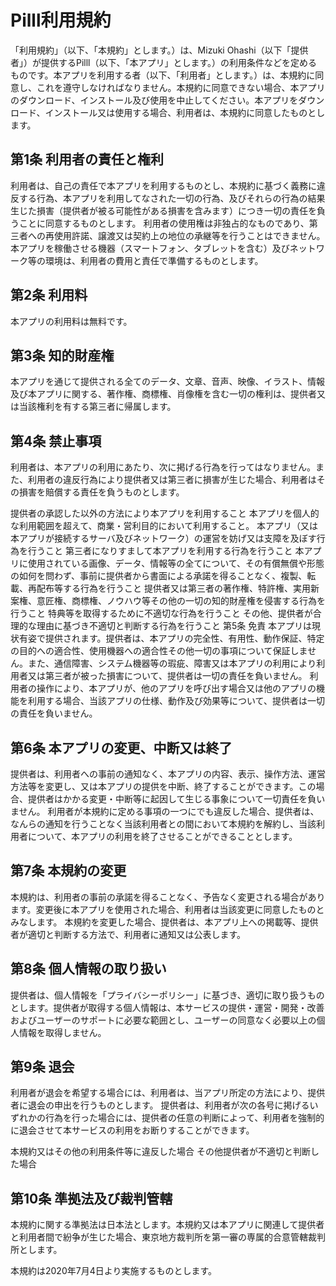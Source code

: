 # Pilll利用規約
「利用規約」（以下、「本規約」とします。）は、Mizuki Ohashi（以下「提供者」）が提供するPilll（以下、「本アプリ」とします。）の利用条件などを定めるものです。本アプリを利用する者（以下、「利用者」とします。）は、本規約に同意し、これを遵守しなければなりません。本規約に同意できない場合、本アプリのダウンロード、インストール及び使用を中止してください。本アプリをダウンロード、インストール又は使用する場合、利用者は、本規約に同意したものとします。

## 第1条 利用者の責任と権利
利用者は、自己の責任で本アプリを利用するものとし、本規約に基づく義務に違反する行為、本アプリを利用してなされた一切の行為、及びそれらの行為の結果生じた損害（提供者が被る可能性がある損害を含みます）につき一切の責任を負うことに同意するものとします。 利用者の使用権は非独占的なものであり、第三者への再使用許諾、譲渡又は契約上の地位の承継等を行うことはできません。 本アプリを稼働させる機器（スマートフォン、タブレットを含む）及びネットワーク等の環境は、利用者の費用と責任で準備するものとします。

## 第2条 利用料
本アプリの利用料は無料です。

## 第3条 知的財産権
本アプリを通じて提供される全てのデータ、文章、音声、映像、イラスト、情報及び本アプリに関する、著作権、商標権、肖像権を含む一切の権利は、提供者又は当該権利を有する第三者に帰属します。

## 第4条 禁止事項
利用者は、本アプリの利用にあたり、次に掲げる行為を行ってはなりません。また、利用者の違反行為により提供者又は第三者に損害が生じた場合、利用者はその損害を賠償する責任を負うものとします。

提供者の承認した以外の方法により本アプリを利用すること
本アプリを個人的な利用範囲を超えて、商業・営利目的において利用すること。
本アプリ（又は本アプリが接続するサーバ及びネットワーク）の運営を妨げ又は支障を及ぼす行為を行うこと
第三者になりすまして本アプリを利用する行為を行うこと
本アプリに使用されている画像、データ、情報等の全てについて、その有償無償や形態の如何を問わず、事前に提供者から書面による承諾を得ることなく、複製、転載、再配布等する行為を行うこと
提供者又は第三者の著作権、特許権、実用新案権、意匠権、商標権、ノウハウ等その他の一切の知的財産権を侵害する行為を行うこと
特典等を取得するために不適切な行為を行うこと
その他、提供者が合理的な理由に基づき不適切と判断する行為を行うこと
第5条 免責
本アプリは現状有姿で提供されます。提供者は、本アプリの完全性、有用性、動作保証、特定の目的への適合性、使用機器への適合性その他一切の事項について保証しません。また、通信障害、システム機器等の瑕疵、障害又は本アプリの利用により利用者又は第三者が被った損害について、提供者は一切の責任を負いません。 利用者の操作により、本アプリが、他のアプリを呼び出す場合又は他のアプリの機能を利用する場合、当該アプリの仕様、動作及び効果等について、提供者は一切の責任を負いません。

## 第6条 本アプリの変更、中断又は終了
提供者は、利用者への事前の通知なく、本アプリの内容、表示、操作方法、運営方法等を変更し、又は本アプリの提供を中断、終了することができます。この場合、提供者はかかる変更・中断等に起因して生じる事象について一切責任を負いません。 利用者が本規約に定める事項の一つにでも違反した場合、提供者は、なんらの通知を行うことなく当該利用者との間において本規約を解約し、当該利用者について、本アプリの利用を終了させることができることとします。

## 第7条 本規約の変更
本規約は、利用者の事前の承諾を得ることなく、予告なく変更される場合があります。変更後に本アプリを使用された場合、利用者は当該変更に同意したものとみなします。 本規約を変更した場合、提供者は、本アプリ上への掲載等、提供者が適切と判断する方法で、利用者に通知又は公表します。

## 第8条 個人情報の取り扱い
提供者は、個人情報を「プライバシーポリシー」に基づき、適切に取り扱うものとします。提供者が取得する個人情報は、本サービスの提供・運営・開発・改善およびユーザーのサポートに必要な範囲とし、ユーザーの同意なく必要以上の個人情報を取得しません。

## 第9条 退会
利用者が退会を希望する場合には、利用者は、当アプリ所定の方法により、提供者に退会の申出を行うものとします。 提供者は、利用者が次の各号に掲げるいずれかの行為を行った場合には、提供者の任意の判断によって、利用者を強制的に退会させて本サービスの利用をお断りすることができます。

本規約又はその他の利用条件等に違反した場合
その他提供者が不適切と判断した場合

## 第10条 準拠法及び裁判管轄
本規約に関する準拠法は日本法とします。本規約又は本アプリに関連して提供者と利用者間で紛争が生じた場合、東京地方裁判所を第一審の専属的合意管轄裁判所とします。

本規約は2020年7月4日より実施するものとします。
